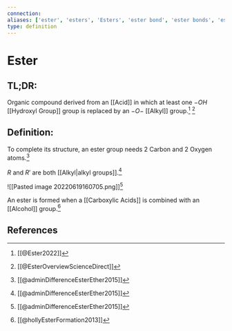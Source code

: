 ```yaml
---
connection:
aliases: ['ester', 'esters', 'Esters', 'ester bond', 'ester bonds', 'esterified']
type: definition
---
```


# Ester

## TL;DR:
Organic compound derived from an [[Acid]] in which at least one $-OH$ [[Hydroxyl Group]] group is replaced by an $-O-$ [[Alkyl]] group.[^1] [^2]

## Definition:
To complete its structure, an ester group needs 2 Carbon and 2 Oxygen atoms.[^3]

$R$ and $R'$ are both [[Alkyl|alkyl groups]].[^3]

![[Pasted image 20220619160705.png]][^3]

An ester is formed when a [[Carboxylic Acids]] is combined with an [[Alcohol]] group.[^4]

## References

[^1]: [[@Ester2022]]
[^2]: [[@EsterOverviewScienceDirect]]
[^3]: [[@adminDifferenceEsterEther2015]]
[^4]: [[@hollyEsterFormation2013]]